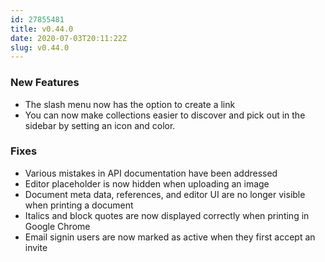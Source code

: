 ```yaml
---
id: 27855481
title: v0.44.0
date: 2020-07-03T20:11:22Z
slug: v0.44.0
---
```

    
### New Features

- The slash menu now has the option to create a link
- You can now make collections easier to discover and pick out in the sidebar by setting an icon and color.

### Fixes

- Various mistakes in API documentation have been addressed
- Editor placeholder is now hidden when uploading an image
- Document meta data, references, and editor UI are no longer visible when printing a document
- Italics and block quotes are now displayed correctly when printing in Google Chrome
- Email signin users are now marked as active when they first accept an invite
      